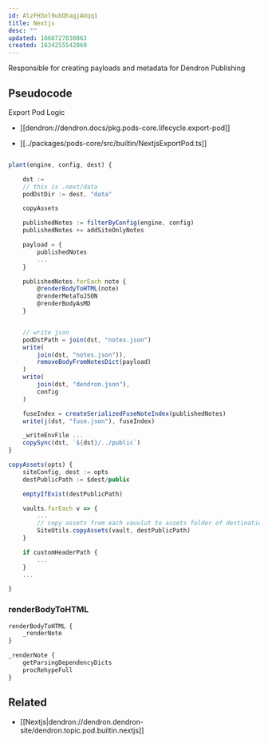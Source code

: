 ```yaml
---
id: AlzFH3ol9ubQhagjAUqq1
title: Nextjs
desc: ""
updated: 1666727830863
created: 1634255542869
---
```


Responsible for creating payloads and metadata for Dendron Publishing

## Pseudocode

Export Pod Logic
- [[dendron://dendron.docs/pkg.pods-core.lifecycle.export-pod]]

- [[../packages/pods-core/src/builtin/NextjsExportPod.ts]]
```ts

plant(engine, config, dest) {

    dst :=
    // this is .next/data
    podDstDir := dest, "data"

    copyAssets

    publishedNotes := filterByConfig(engine, config)
    publishedNotes += addSiteOnlyNotes

    payload = {
        publishedNotes
        ...
    }

    publishedNotes.forEach note {
        @renderBodyToHTML(note)
        @renderMetaToJSON
        @renderBodyAsMD
    }


    // write json
    podDstPath = join(dst, "notes.json")
    write(
        join(dst, "notes.json")),
        removeBodyFromNotesDict(payload)
    )
    write(
        join(dst, "dendron.json"),
        config
    )

    fuseIndex = createSerializedFuseNoteIndex(publishedNotes)
    write(j(dst, "fuse.json"), fuseIndex)

    _writeEnvFile ...
    copySync(dst, `${dst}/../public`)
}

copyAssets(opts) {
    siteConfig, dest := opts
    destPublicPath := $dest/public

    emptyIfExist(destPublicPath)

    vaults.forEach v => {
        ...
        // copy assets from each vauulut to assets folder of destination
        SiteUtils.copyAssets(vault, destPublicPath)
    }

    if customHeaderPath {
        ...
    }
    ...

}
```

### renderBodyToHTML

```ts
renderBodyToHTML {
    _renderNote
}

_renderNote {
    getParsingDependencyDicts
    procRehypeFull
}
```


## Related

- [[Nextjs|dendron://dendron.dendron-site/dendron.topic.pod.builtin.nextjs]]
